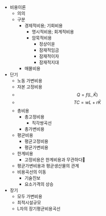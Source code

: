 - 비용이론
	- 의의
	- 구분
		- 경제적비용; 기회비용
			- 명시적비용; 회계적비용
			- 암묵적비용
				- 정상이윤
				- 잠재적임금
				- 잠재적이자
				- 잠재적지대
		- 매몰비용
- 단기
	- 노동 가변비용
	- 자본 고정비용
	- $$Q = f(L, \bar{K})$$
	- $$TC = wL + r\bar{K}$$
	- 총비용
		- 총고정비용
			- 직각쌍곡선
		- 총가변비용
	- 평균비용
		- 평균고정비용
		- 평균가변비용
	- 한계비용
		- 고정비용은 한계비용과 무관하다
	- 평균가변비용과 평균생산물의 관계
	- 비용곡선의 이동
		- 기술진보
		- 요소가격의 상승
- 장기
	- 모두 가변비용
	- 최적시설규모
	- L자의 장기평균비용곡선